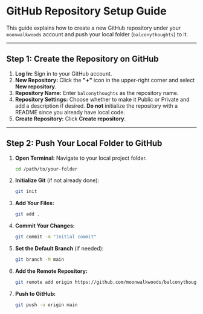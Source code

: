 # GitHub Repository Setup Guide

This guide explains how to create a new GitHub repository under your `moonwalkwoods` account and push your local folder (`balconythoughts`) to it.

---

## Step 1: Create the Repository on GitHub

1. **Log In:** Sign in to your GitHub account.
2. **New Repository:** Click the **"+"** icon in the upper-right corner and select **New repository**.
3. **Repository Name:** Enter `balconythoughts` as the repository name.
4. **Repository Settings:** Choose whether to make it Public or Private and add a description if desired. **Do not** initialize the repository with a README since you already have local code.
5. **Create Repository:** Click **Create repository**.

---

## Step 2: Push Your Local Folder to GitHub

1. **Open Terminal:** Navigate to your local project folder.
   ```bash
   cd /path/to/your-folder
   ```

2. **Initialize Git** (if not already done):
   ```bash
   git init
   ```

3. **Add Your Files:**
   ```bash
   git add .
   ```

4. **Commit Your Changes:**
   ```bash
   git commit -m "Initial commit"
   ```

5. **Set the Default Branch** (if needed):
   ```bash
   git branch -M main
   ```

6. **Add the Remote Repository:**
   ```bash
   git remote add origin https://github.com/moonwalkwoods/balconythoughts.git
   ```

7. **Push to GitHub:**
   ```bash
   git push -u origin main
   ```
